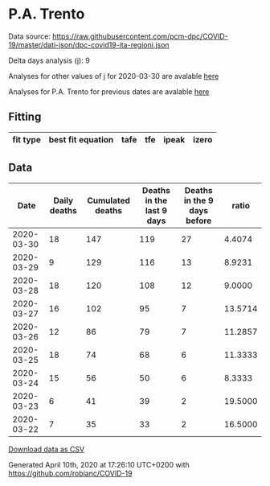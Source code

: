 # P.A. Trento

Data source: https://raw.githubusercontent.com/pcm-dpc/COVID-19/master/dati-json/dpc-covid19-ita-regioni.json

Delta days analysis (j): 9

Analyses for other values of j for 2020-03-30 are avalable [here](../README.md)

Analyses for P.A. Trento for previous dates are avalable [here](../../README.md)

## Fitting 
|fit type|best fit equation|tafe|tfe|ipeak|izero|
|-------|-----|--------|------|---|---|

## Data
|Date|Daily deaths|Cumulated deaths|Deaths in the last 9 days|Deaths in the 9 days before|ratio|
|----|----------|-----------|-------|--------------------|-----|
|2020-03-30|18|147|119|27|4.4074|
|2020-03-29|9|129|116|13|8.9231|
|2020-03-28|18|120|108|12|9.0000|
|2020-03-27|16|102|95|7|13.5714|
|2020-03-26|12|86|79|7|11.2857|
|2020-03-25|18|74|68|6|11.3333|
|2020-03-24|15|56|50|6|8.3333|
|2020-03-23|6|41|39|2|19.5000|
|2020-03-22|7|35|33|2|16.5000|

[Download data as CSV](COVID-19_p.a._trento_j9_2020-03-30.csv)

Generated April 10th, 2020 at 17:26:10 UTC+0200 with https://github.com/robianc/COVID-19
